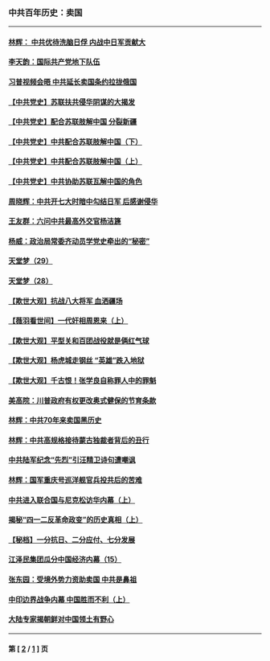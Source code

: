 ### 中共百年历史：卖国
---
#### [林辉： 中共优待洗脑日俘 内战中日军贡献大](../../pages/nf1176117/n13624644.md?02130430) 
#### [李天韵：国际共产党地下队伍](../../pages/nf1176117/n13611808.md?02130430) 
#### [习普视频会晤 中共延长卖国条约拉拢俄国](../../pages/nf1176117/n13060971.md?02130430) 
#### [【中共党史】苏联扶共侵华阴谋的大揭发](../../pages/nf1176117/n13056050.md?02130430) 
#### [【中共党史】配合苏联肢解中国 分裂新疆](../../pages/nf1176117/n13040700.md?02130430) 
#### [【中共党史】中共配合苏联肢解中国（下）](../../pages/nf1176117/n13035660.md?02130430) 
#### [【中共党史】中共配合苏联肢解中国（上）](../../pages/nf1176117/n13030262.md?02130430) 
#### [【中共党史】中共协助苏联瓦解中国的角色](../../pages/nf1176117/n13018109.md?02130430) 
#### [周晓辉：中共开七大时暗中勾结日军 后感谢侵华](../../pages/nf1176117/n12921960.md?02130430) 
#### [王友群：六问中共最高外交官杨洁篪](../../pages/nf1176117/n12836495.md?02130430) 
#### [杨威：政治局常委齐动员学党史牵出的“秘密”](../../pages/nf1176117/n12764642.md?02130430) 
#### [天堂梦（29）](../../pages/nf1176117/n12408465.md?02130430) 
#### [天堂梦（28）](../../pages/nf1176117/n12408309.md?02130430) 
#### [【欺世大观】抗战八大将军 血洒疆场](../../pages/nf1176117/n12357044.md?02130430) 
#### [【薇羽看世间】一代奸相周恩来（上）](../../pages/nf1176117/n12401109.md?02130430) 
#### [【欺世大观】平型关和百团战役就是俩红气球](../../pages/nf1176117/n12359157.md?02130430) 
#### [【欺世大观】杨虎城走钢丝 “英雄”跌入地狱](../../pages/nf1176117/n12358840.md?02130430) 
#### [【欺世大观】千古恨！张学良自称罪人中的罪魁](../../pages/nf1176117/n12358629.md?02130430) 
#### [美高院：川普政府有权更改奥式健保的节育条款](../../pages/nf1176117/n12242171.md?02130430) 
#### [林辉：中共70年来卖国黑历史](../../pages/nf1176117/n11552181.md?02130430) 
#### [林辉：中共高规格接待蒙古独裁者背后的丑行](../../pages/nf1176117/n11225005.md?02130430) 
#### [中共陆军纪念“先烈”引汪精卫诗句遭嘲讽](../../pages/nf1176117/n11153345.md?02130430) 
#### [林辉：国军重庆号巡洋舰官兵投共后的苦难](../../pages/nf1176117/n10997801.md?02130430) 
#### [中共进入联合国与尼克松访华内幕（上）](../../pages/nf1176117/n10138788.md?02130430) 
#### [揭秘“四一二反革命政变”的历史真相（上）](../../pages/nf1176117/n9996650.md?02130430) 
#### [【秘档】一分抗日、二分应付、七分发展](../../pages/nf1176117/n9331484.md?02130430) 
#### [江泽民集团瓜分中国经济内幕（15）](../../pages/nf1176117/n9268584.md?02130430) 
#### [张东园：受境外势力资助卖国 中共是鼻祖](../../pages/nf1176117/n9272480.md?02130430) 
#### [中印边界战争内幕 中国胜而不利（上）](../../pages/nf1176117/n9252458.md?02130430) 
#### [大陆专家揭朝鲜对中国领土有野心](../../pages/nf1176117/n9074056.md?02130430) 

---
#### 第 [ [2](./2.md?02130430) / [1](./1.md?02130430) ] 页
